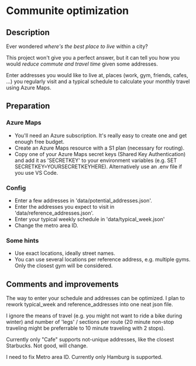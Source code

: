 # Communite optimization
## Description

Ever wondered *where's the best place to live* within a city?

This project won't give you a perfect answer, but it can tell you how you would *reduce commute and travel time* given some addresses.

Enter addresses you would like to live at, places (work, gym, friends, cafes, ...) you regularly visit and a typical schedule to calculate your monthly travel using Azure Maps.

## Preparation
### Azure Maps
* You'll need an Azure subscription. It's really easy to create one and get enough free budget.
* Create an Azure Maps resource with a S1 plan (necessary for routing).
* Copy one of your Azure Maps secret keys (Shared Key Authentication) and add it as 'SECRETKEY' to your environment variables (e.g. SET SECRETKEY=YOURSECRETKEYHERE). Alternatively use an .env file if you use VS Code.

### Config
* Enter a few addresses in 'data/potential_addresses.json'.
* Enter the addresses you expect to visit in 'data/reference_addresses.json'. 
* Enter your typical weekly schedule in 'data/typical_week.json'
* Change the metro area ID.

### Some hints
* Use exact locations, ideally street names.
* You can use several locations per reference address, e.g. multiple gyms. Only the closest gym will be considered.

## Comments and improvements
The way to enter your schedule and addresses can be optimized. I plan to rework typical_week and reference_addresses into one neat json file.

I ignore the means of travel (e.g. you might not want to ride a bike during winter) and number of 'legs' / sections per route (20 minute non-stop traveling might be preferrable to 10 minute traveling with 2 stops).

Currently only "Cafe" supports not-unique addresses, like the closest Starbucks. Not good, will change.

I need to fix Metro area ID. Currently only Hamburg is supported.
